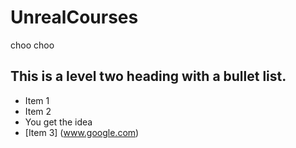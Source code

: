 # UnrealCourses
choo choo
## This is a level two heading with a bullet list.
* Item 1
* Item 2
* You get the idea
* [Item 3] (www.google.com)